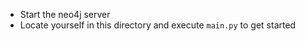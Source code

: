  - Start the neo4j server  
 - Locate yourself in this directory and execute `main.py` to get started  

